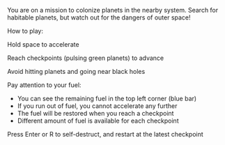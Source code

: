 You are on a mission to colonize planets in the nearby system.
Search for habitable planets, but watch out for the dangers of outer space!


How to play:

Hold space to accelerate

Reach checkpoints (pulsing green planets) to advance

Avoid hitting planets and going near black holes

Pay attention to your fuel:
- You can see the remaining fuel in the top left corner (blue bar)
- If you run out of fuel, you cannot accelerate any further
- The fuel will be restored when you reach a checkpoint
- Different amount of fuel is available for each checkpoint

Press Enter or R to self-destruct, and restart at the latest checkpoint